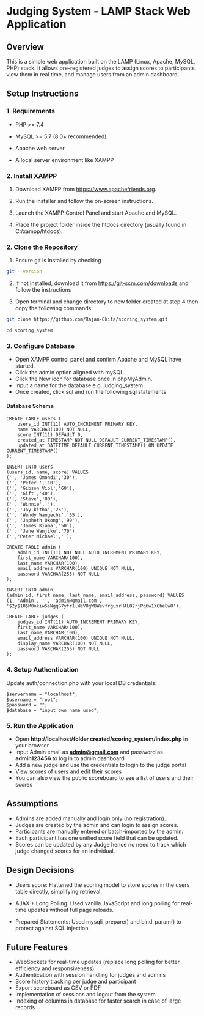 # Judging System - LAMP Stack Web Application

## Overview 
This is a simple web application built on the LAMP (Linux, Apache, MySQL, PHP) stack. It allows pre-registered judges to assign scores to participants, view them in real time, and manage users from an admin dashboard.

## Setup Instructions
### 1. Requirements
- PHP >= 7.4

- MySQL >= 5.7 (8.0+ recommended)

- Apache web server 

- A local server environment like XAMPP

### 2. Install XAMPP
1. Download XAMPP from https://www.apachefriends.org.

2. Run the installer and follow the on-screen instructions.

3. Launch the XAMPP Control Panel and start Apache and MySQL.

4. Place the project folder inside the htdocs directory (usually found in C:/xampp/htdocs).

### 2. Clone the Repository 
1. Ensure git is installed by checking 
``` bash 
git --version
```
2. If not installed, download it from https://git-scm.com/downloads and follow the instructions

3. Open terminal and change directory to new folder created at step 4 then copy the following commands:
``` bash
git clone https://github.com/Rajan-Okita/scoring_system.git
```
``` bash 
cd scoring_system
```

### 3. Configure Database 
- Open XAMPP control panel and confirm Apache and MySQL have started.
- Click the admin option aligned with mySQL.
- Click the New icon for database once in phpMyAdmin.
- Input a name for the database e.g. judging_system
- Once created, click sql and run the following sql statements
#### Database Schema 
```
CREATE TABLE users (
    users_id INT(11) AUTO_INCREMENT PRIMARY KEY,
    name VARCHAR(100) NOT NULL,
    score INT(11) DEFAULT 0,
    created_at TIMESTAMP NOT NULL DEFAULT CURRENT_TIMESTAMP(),
    updated_at DATETIME DEFAULT CURRENT_TIMESTAMP() ON UPDATE CURRENT_TIMESTAMP()
);

INSERT INTO users 
(users_id, name, score) VALUES
('', 'James Omondi','30'),
('', 'Peter ','10'),
('', 'Gibson Viol','60'),
('', 'Gift','40'),
('', 'Steve','80'),
('', 'Winnie',''),
('', 'Joy kitha','25'),
('', 'Wendy Wangechi','55'),
('', 'Japheth Okong','99'),
('', 'James Kiama','50'),
('', 'Jane Wanjiku','70'),
('','Peter Michael','');

CREATE TABLE admin (
    admin_id INT(11) NOT NULL AUTO_INCREMENT PRIMARY KEY,
    first_name VARCHAR(100),
    last_name VARCHAR(100),
    email_address VARCHAR(100) UNIQUE NOT NULL,
    password VARCHAR(255) NOT NULL
);

INSERT INTO admin
(admin_id, first_name, last_name, email_address, password) VALUES
(1, 'Admin', '', 'admin@gmail.com', '$2y$10$M0okiwSsNgqG7yfr1lWeVOgWBWevfrguxrHAL02rjPq6w1XCheEwO');

CREATE TABLE judges (
    judges_id INT(11) AUTO_INCREMENT PRIMARY KEY,
    first_name VARCHAR(100),
    last_name VARCHAR(100),
    email_address VARCHAR(100) UNIQUE NOT NULL,
    display_name VARCHAR(100) NOT NULL,
    password VARCHAR(255) NOT NULL
);
```
### 4. Setup Authentication 
Update auth/connection.php with your local DB credentials:
```
$servername = "localhost";
$username = "root";
$password = "";
$database = "input own name used";
```
### 5. Run the Application
- Open **http://localhost/folder created/scoring_system/index.php** in your browser
- Input Admin email as **admin@gmail.com** and password as **admin123456** to log in to admin dashboard
- Add a new judge and use the credentials to login to the judge portal 
- View scores of users and edit their scores
- You can also view the public scoreboard to see a list of users and their scores 

## Assumptions 
- Admins are added manually and login only (no registration).
- Judges are created by the admin and can login to assign scores.
- Participants are manually entered or batch-imported by the admin.
- Each participant has one unified score field that can be updated.
- Scores can be updated by any Judge hence no need to track which judge changed scores for an individual.

## Design Decisions 
- Users score: Flattened the scoring model to store scores in the users table directly, simplifying retrieval.

- AJAX + Long Polling: Used vanilla JavaScript and long polling for real-time updates without full page reloads.

- Prepared Statements: Used mysqli_prepare() and bind_param() to protect against SQL injection.

## Future Features 
- WebSockets for real-time updates (replace long polling for better efficiency and responsiveness)
- Authentication with session handling for judges and admins
- Score history tracking per judge and participant
- Export scoreboard as CSV or PDF
- Implementation of sessions and logout from the system
- Indexing of columns in database for faster search in case of large records 